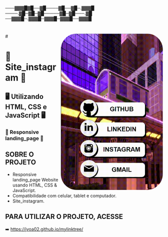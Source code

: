 
##
───▓▓▓█▓█──▓█────▓█──▓█─.▓▓▓█
────.▓█─▓█─▓█─────▓█─▓█───.▓█
──▓▓▓█─.▓▓▓█─▓▓▓█─▓▓▓█──▓▓▓█
##
#
<img align="right" alt="CALCULADORA-pic" height="500" style="border-radius:50px;" src="https://github.com/JVOA02/j_vitoroliveira/blob/main/Site_instagram-Banner.gif">
#

# 🎯 Site_instagram 🎯 
## 🖥️ Utilizando HTML, CSS e JavaScript 🖥️
### 📱 Responsive landing_page 📱

## SOBRE O PROJETO
- Responsive landing_page Website usando HTML, CSS & JavaScript.
- Compatibilidade com celular, tablet e computador.
- Site_instagram.

## PARA UTILIZAR O PROJETO, ACESSE
➡️ https://jvoa02.github.io/mylinktree/
